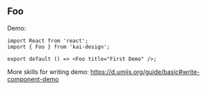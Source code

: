 
## Foo

Demo:

```tsx
import React from 'react';
import { Foo } from 'kai-design';

export default () => <Foo title="First Demo" />;
```

More skills for writing demo: https://d.umijs.org/guide/basic#write-component-demo
